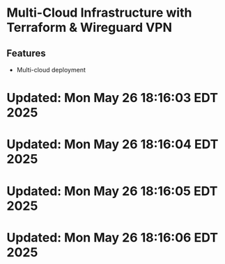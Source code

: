 # Multi-Cloud Infrastructure with Terraform & Wireguard VPN

## Features
- Multi-cloud deployment

# Updated: Mon May 26 18:16:03 EDT 2025

# Updated: Mon May 26 18:16:04 EDT 2025

# Updated: Mon May 26 18:16:05 EDT 2025

# Updated: Mon May 26 18:16:06 EDT 2025
